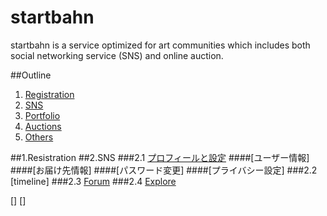 **startbahn**
====
startbahn is a service optimized for art communities which includes both social networking service (SNS) and online auction.

##Outline
1. [Registration](#)
2. [SNS](#specifications)
3. [Portfolio](#install)
4. [Auctions](#contribution)
5. [Others](#license)

##1.Resistration
##2.SNS
###2.1 [プロフィールと設定](#)
####[ユーザー情報]
####[お届け先情報]
####[パスワード変更]
####[プライバシー設定]
###2.2 [timeline]
###2.3 [Forum](#)
###2.4 [Explore](#)

[]
[]
